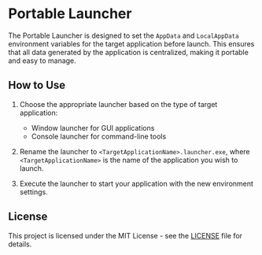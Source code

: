 ﻿# Portable Launcher

The Portable Launcher is designed to set the `AppData` and `LocalAppData` environment variables for the target application before launch. This ensures that all data generated by the application is centralized, making it portable and easy to manage.

## How to Use

1. Choose the appropriate launcher based on the type of target application:
    - Window launcher for GUI applications
    - Console launcher for command-line tools

2. Rename the launcher to `<TargetApplicationName>.launcher.exe`, where `<TargetApplicationName>` is the name of the application you wish to launch.

3. Execute the launcher to start your application with the new environment settings.

## License

This project is licensed under the MIT License - see the [LICENSE](LICENSE.md) file for details.
